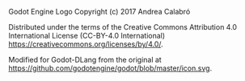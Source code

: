 Godot Engine Logo Copyright (c) 2017 Andrea Calabró

Distributed under the terms of the Creative Commons Attribution 4.0 International
License (CC-BY-4.0 International) <https://creativecommons.org/licenses/by/4.0/>.

Modified for Godot-DLang from the original at <https://github.com/godotengine/godot/blob/master/icon.svg>.
